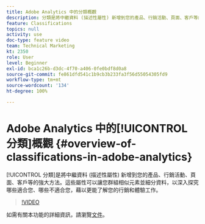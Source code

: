 ```yaml
---
title: Adobe Analytics 中的分類概觀
description: 分類是將中繼資料 (描述性屬性) 新增到您的產品、行銷活動、頁面、客戶等的強大方法。這些屬性可以讓您群組相似元素並細分資料，以深入探究哪些適合您、哪些不適合您，藉以更能了解您的行銷和體驗工作。
feature: Classifications
topics: null
activity: use
doc-type: feature video
team: Technical Marketing
kt: 2350
role: User
level: Beginner
exl-id: bca1c26b-d3dc-4f70-a406-0fe0bdf8d0a8
source-git-commit: fe861dfd541c1b9cb3b233fa3f56d55054305fd9
workflow-type: tm+mt
source-wordcount: '134'
ht-degree: 100%

---
```


# Adobe Analytics 中的[!UICONTROL 分類]概觀 {#overview-of-classifications-in-adobe-analytics}

[!UICONTROL 分類]是將中繼資料 (描述性屬性) 新增到您的產品、行銷活動、頁面、客戶等的強大方法。這些屬性可以讓您群組相似元素並細分資料，以深入探究哪些適合您、哪些不適合您，藉以更能了解您的行銷和體驗工作。

>[!VIDEO](https://video.tv.adobe.com/v/16853/?quality=12)

如需有關本功能的詳細資訊，請瀏覽[文件](https://experienceleague.adobe.com/docs/analytics/components/classifications/c-classifications.html?lang=zh-Hant)。
